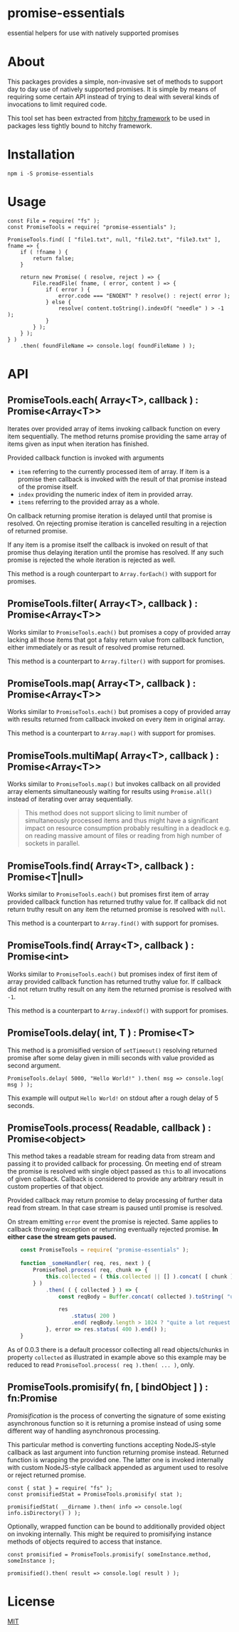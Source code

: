 # promise-essentials

essential helpers for use with natively supported promises

# About

This packages provides a simple, non-invasive set of methods to support day to day use of natively supported promises. It is simple by means of requiring some certain API instead of trying to deal with several kinds of invocations to limit required code.

This tool set has been extracted from [hitchy framework](https://hitchyjs.github.io/) to be used in packages less tightly bound to hitchy framework.

# Installation

    npm i -S promise-essentials

# Usage

    const File = require( "fs" );
    const PromiseTools = require( "promise-essentials" );
    
    PromiseTools.find( [ "file1.txt", null, "file2.txt", "file3.txt" ], fname => {
        if ( !fname ) {
            return false;
        }

        return new Promise( ( resolve, reject ) => {
            File.readFile( fname, ( error, content ) => {
                if ( error ) {
                    error.code === "ENOENT" ? resolve() : reject( error );
                } else {
                    resolve( content.toString().indexOf( "needle" ) > -1 );
                }
            } );
        } );
    } )
        .then( foundFileName => console.log( foundFileName ) ); 

# API

## PromiseTools.each( Array\<T>, callback ) : Promise\<Array\<T>>

Iterates over provided array of items invoking callback function on every item sequentially. The method returns promise providing the same array of items given as input when iteration has finished.

Provided callback function is invoked with arguments 

* `item` referring to the currently processed item of array. If item is a promise then callback is invoked with the result of that promise instead of the promise itself.
* `index` providing the numeric index of item in provided array.
* `items` referring to the provided array as a whole.
 
On callback returning promise iteration is delayed until that promise is resolved. On rejecting promise iteration is cancelled resulting in a rejection of returned promise.

If any item is a promise itself the callback is invoked on result of that promise thus delaying iteration until the promise has resolved. If any such promise is rejected the whole iteration is rejected as well.

This method is a rough counterpart to `Array.forEach()` with support for promises.

## PromiseTools.filter( Array\<T>, callback ) : Promise\<Array\<T>>

Works similar to `PromiseTools.each()` but promises a copy of provided array lacking all those items that got a falsy return value from callback function, either immediately or as result of resolved promise returned.

This method is a counterpart to `Array.filter()` with support for promises.

## PromiseTools.map( Array\<T>, callback ) : Promise\<Array\<T>>

Works similar to `PromiseTools.each()` but promises a copy of provided array with results returned from callback invoked on every item in original array.

This method is a counterpart to `Array.map()` with support for promises.

## PromiseTools.multiMap( Array\<T>, callback ) : Promise\<Array\<T>>

Works similar to `PromiseTools.map()` but invokes callback on all provided array elements simultaneously waiting for results using `Promise.all()` instead of iterating over array sequentially.

> This method does not support slicing to limit number of simultaneously processed items and thus might have a significant impact on resource consumption probably resulting in a deadlock  e.g. on reading massive amount of files or reading from high number of sockets in parallel.

## PromiseTools.find( Array\<T>, callback ) : Promise\<T|null>

Works similar to `PromiseTools.each()` but promises first item of array provided callback function has returned truthy value for. If callback did not return truthy result on any item the returned promise is resolved with `null`.

This method is a counterpart to `Array.find()` with support for promises.

## PromiseTools.find( Array\<T>, callback ) : Promise\<int>

Works similar to `PromiseTools.each()` but promises index of first item of array provided callback function has returned truthy value for. If callback did not return truthy result on any item the returned promise is resolved with `-1`.

This method is a counterpart to `Array.indexOf()` with support for promises.

## PromiseTools.delay( int, T ) : Promise\<T>

This method is a promisified version of `setTimeout()` resolving returned promise after some delay given in milli seconds with value provided as second argument.

    PromiseTools.delay( 5000, "Hello World!" ).then( msg => console.log( msg ) );

This example will output `Hello World!` on stdout after a rough delay of 5 seconds.

## PromiseTools.process( Readable, callback ) : Promise\<object>

This method takes a readable stream for reading data from stream and passing it to provided callback for processing. On meeting end of stream the promise is resolved with single object passed as `this` to all invocations of given callback. Callback is considered to provide any arbitrary result in custom properties of that object.

Provided callback may return promise to delay processing of further data read from stream. In that case stream is paused until promise is resolved.

On stream emitting `error` event the promise is rejected. Same applies to callback throwing exception or returning eventually rejected promise. **In either case the stream gets paused.**

```javascript
    const PromiseTools = require( "promise-essentials" );
    
    function _someHandler( req, res, next ) {
        PromiseTool.process( req, chunk => {
            this.collected = ( this.collected || [] ).concat( [ chunk ] );
        } )
            .then( ( { collected } ) => {
                const reqBody = Buffer.concat( collected ).toString( "utf8" );

                res
                    .status( 200 )
                    .end( reqBody.length > 1024 ? "quite a lot request data" : "send more!" );
            }, error => res.status( 400 ).end() );
    }
```

As of 0.0.3 there is a default processor collecting all read objects/chunks in property `collected` as illustrated in example above so this example may be reduced to read `PromiseTool.process( req ).then( ... )`, only.

## PromiseTools.promisify( fn, [ bindObject ] ) : fn:Promise

_Promisification_ is the process of converting the signature of some existing asynchronous function so it is returning a promise instead of using some different way of handling asynchronous processing. 

This particular method is converting functions accepting NodeJS-style callback as last argument into function returning promise instead. Returned function is wrapping the provided one. The latter one is invoked internally with custom NodeJS-style callback appended as argument used to resolve or reject returned promise.

    const { stat } = require( "fs" );
    const promisifiedStat = PromiseTools.promisify( stat );
    
    promisifiedStat( __dirname ).then( info => console.log( info.isDirectory() ) );

Optionally, wrapped function can be bound to additionally provided object on invoking internally. This might be required to promisifying instance methods of objects required to access that instance.

    const promisified = PromiseTools.promisify( someInstance.method, someInstance );
    
    promisified().then( result => console.log( result ) );

# License

[MIT](LICENSE)

